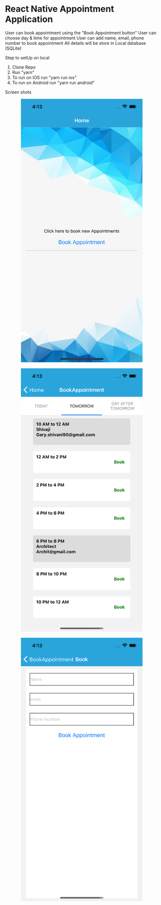 # React Native Appointment Application

User can book appointment using the "Book Appointment button"
User can choose day & time for appointment
User can add name, email, phone number to book appointment
All details will be store in Local database (SQLite)


Step to setUp on local
1. Clone Repo
2. Run "yarn"
3. To run on IOS run "yarn run ios"
4. To run on Android run "yarn run android"

Screen shots

<div align="center">
    <img src="/app/screens/home.png" width="400px"</img> 
</div>
</br>

<div align="center">
    <img src="/app/screens/booking_list.png" width="400px"</img> 
</div>
</br>
<div align="center">
    <img src="/app/screens/booking.png" width="400px"</img> 
</div>




